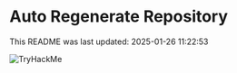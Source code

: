 # Auto Regenerate Repository

This README was last updated: 2025-01-26 11:22:53

 ![TryHackMe](https://tryhackme.com/badge/533634)